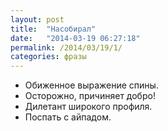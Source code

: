 ```yaml
---
layout: post
title:  "Насобирал"
date:   "2014-03-19 06:27:18"
permalink: /2014/03/19/1/
categories: фразы
---
```


- Обиженное выражение спины.
- Осторожно, причиняет добро!
- Дилетант широкого профиля.
- Поспать с айпадом.
